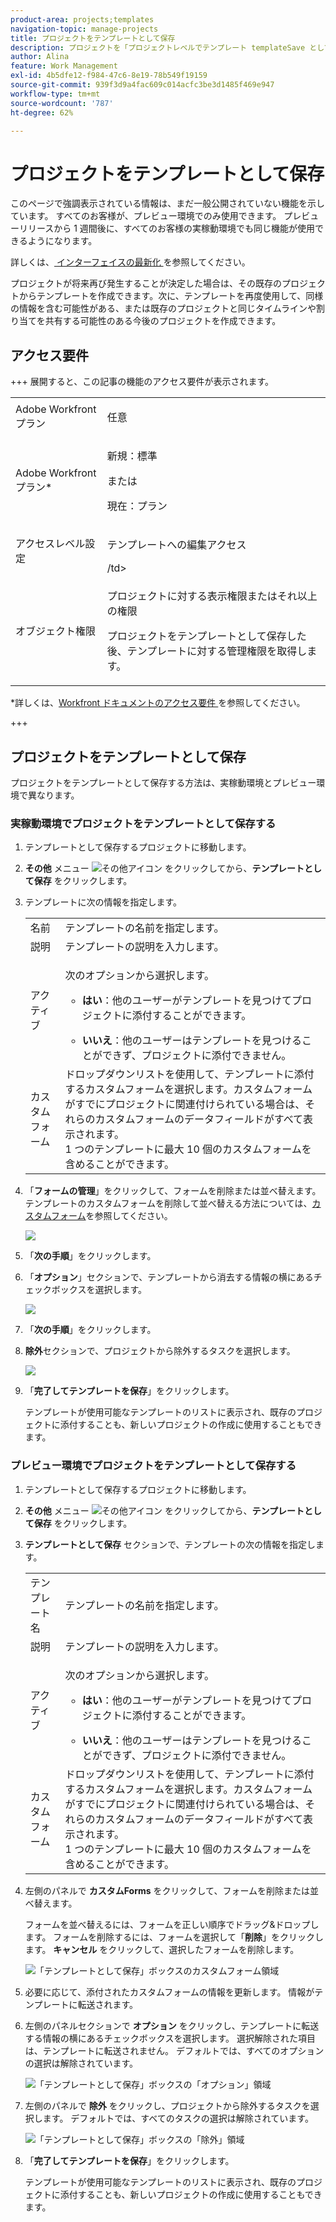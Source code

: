```yaml
---
product-area: projects;templates
navigation-topic: manage-projects
title: プロジェクトをテンプレートとして保存
description: プロジェクトを「プロジェクトレベルでテンプレート templateSave として保存すると、ユーザーはそれを UI で確認できます。これにはリンクされている別の記事があり、より詳しく（段階的に）説明されています。この機能はプロジェクトとテンプレートの両方のエリアに存在する必要があります。）」
author: Alina
feature: Work Management
exl-id: 4b5dfe12-f984-47c6-8e19-78b549f19159
source-git-commit: 939f3d9a4fac609c014acfc3be3d1485f469e947
workflow-type: tm+mt
source-wordcount: '787'
ht-degree: 62%

---
```


# プロジェクトをテンプレートとして保存

<!--Audited: 6/2025-->

<!--
<p data-mc-conditions="QuicksilverOrClassic.Draft mode">(NOTE: Keep this the way it is in the Managing Projects area because the functionality in the UI is "Save as template" at the project level, so users see that in the UI; there is another article that this links to which is more in depth (step-by-step). This functionality needs to stay in both projects AND templates areas.)</p>
-->

<div class="preview">

このページで強調表示されている情報は、まだ一般公開されていない機能を示しています。 すべてのお客様が、プレビュー環境でのみ使用できます。 プレビューリリースから 1 週間後に、すべてのお客様の実稼動環境でも同じ機能が使用できるようになります。

詳しくは、[ インターフェイスの最新化 ](/help/quicksilver/product-announcements/product-releases/interface-modernization/interface-modernization.md) を参照してください。

</div>

プロジェクトが将来再び発生することが決定した場合は、その既存のプロジェクトからテンプレートを作成できます。次に、テンプレートを再度使用して、同様の情報を含む可能性がある、または既存のプロジェクトと同じタイムラインや割り当てを共有する可能性のある今後のプロジェクトを作成できます。

## アクセス要件

+++ 展開すると、この記事の機能のアクセス要件が表示されます。

<table style="table-layout:auto"> 
 <col> 
 <col> 
 <tbody> 
  <tr> 
   <td role="rowheader">Adobe Workfront プラン</td> 
   <td> <p>任意 </p> </td> 
  </tr> 
  <tr> 
   <td role="rowheader">Adobe Workfront プラン*</td> 
   <td> <p>新規：標準 </p>
   または 
   <p>現在：プラン </p> 
   </td> 
  </tr> 
  <tr> 
   <td role="rowheader">アクセスレベル設定</td> 
   <td> <p>テンプレートへの編集アクセス</p> /td&gt; 
  </tr> 
  <tr> 
   <td role="rowheader">オブジェクト権限</td> 
   <td> <p>プロジェクトに対する表示権限またはそれ以上の権限 </p> <p>プロジェクトをテンプレートとして保存した後、テンプレートに対する管理権限を取得します。</p> </td> 
  </tr> 
 </tbody> 
</table>

*詳しくは、[Workfront ドキュメントのアクセス要件 ](/help/quicksilver/administration-and-setup/add-users/access-levels-and-object-permissions/access-level-requirements-in-documentation.md) を参照してください。

+++

## プロジェクトをテンプレートとして保存

プロジェクトをテンプレートとして保存する方法は、実稼動環境とプレビュー環境で異なります。

### 実稼動環境でプロジェクトをテンプレートとして保存する

1. テンプレートとして保存するプロジェクトに移動します。
1. **その他** メニュー ![ その他アイコン ](assets/qs-more-icon-on-an-object.png) をクリックしてから、**テンプレートとして保存** をクリックします。
1. テンプレートに次の情報を指定します。

   <table style="table-layout:auto"> 
    <col> 
    <col> 
    <tbody> 
     <tr> 
      <td role="rowheader">名前</td> 
      <td>テンプレートの名前を指定します。</td> 
     </tr> 
     <tr> 
      <td role="rowheader">説明</td> 
      <td>テンプレートの説明を入力します。</td> 
     </tr> 
     <tr> 
      <td role="rowheader">アクティブ</td> 
      <td> <p>次のオプションから選択します。</p> 
       <ul> 
        <li> <p><strong>はい</strong>：他のユーザーがテンプレートを見つけてプロジェクトに添付することができます。</p> </li> 
        <li><strong>いいえ</strong>：他のユーザーはテンプレートを見つけることができず、プロジェクトに添付できません。</li> 
       </ul> </td> 
     </tr> 
     <tr> 
      <td role="rowheader">カスタムフォーム</td> 
      <td>ドロップダウンリストを使用して、テンプレートに添付するカスタムフォームを選択します。カスタムフォームがすでにプロジェクトに関連付けられている場合は、それらのカスタムフォームのデータフィールドがすべて表示されます。<br>1 つのテンプレートに最大 10 個のカスタムフォームを含めることができます。</td> 
     </tr> 
    </tbody> 
   </table>

1. 「**フォームの管理**」をクリックして、フォームを削除または並べ替えます。テンプレートのカスタムフォームを削除して並べ替える方法については、[カスタムフォーム](../../../administration-and-setup/customize-workfront/create-manage-custom-forms/create-and-manage-custom-forms.md)を参照してください。

   ![](assets/save-as-template-first-step-350x159.png)

1. 「**次の手順**」をクリックします。
1. 「**オプション**」セクションで、テンプレートから消去する情報の横にあるチェックボックスを選択します。

   ![](assets/save-as-template-options-step-350x109.png)

1. 「**次の手順**」をクリックします。
1. **除外**&#x200B;セクションで、プロジェクトから除外するタスクを選択します。

   ![](assets/save-as-template-exclude-350x205.png)

1. 「**完了してテンプレートを保存**」をクリックします。

   テンプレートが使用可能なテンプレートのリストに表示され、既存のプロジェクトに添付することも、新しいプロジェクトの作成に使用することもできます。


<div class="preview">

### プレビュー環境でプロジェクトをテンプレートとして保存する

1. テンプレートとして保存するプロジェクトに移動します。
1. **その他** メニュー ![ その他アイコン ](assets/qs-more-icon-on-an-object.png) をクリックしてから、**テンプレートとして保存** をクリックします。
1. **テンプレートとして保存** セクションで、テンプレートの次の情報を指定します。

   <table style="table-layout:auto"> 
    <col> 
    <col> 
    <tbody> 
     <tr> 
      <td role="rowheader">テンプレート名</td> 
      <td>テンプレートの名前を指定します。</td> 
     </tr> 
     <tr> 
      <td role="rowheader">説明</td> 
      <td>テンプレートの説明を入力します。</td> 
     </tr> 
     <tr> 
      <td role="rowheader">アクティブ</td> 
      <td> <p>次のオプションから選択します。</p> 
       <ul> 
        <li> <p><strong>はい</strong>：他のユーザーがテンプレートを見つけてプロジェクトに添付することができます。</p> </li> 
        <li><strong>いいえ</strong>：他のユーザーはテンプレートを見つけることができず、プロジェクトに添付できません。</li> 
       </ul> </td> 
     </tr> 
     <tr> 
      <td role="rowheader">カスタムフォーム</td> 
      <td>ドロップダウンリストを使用して、テンプレートに添付するカスタムフォームを選択します。カスタムフォームがすでにプロジェクトに関連付けられている場合は、それらのカスタムフォームのデータフィールドがすべて表示されます。<br>1 つのテンプレートに最大 10 個のカスタムフォームを含めることができます。</td> 
     </tr> 
    </tbody> 
   </table>

1. 左側のパネルで **カスタムForms** をクリックして、フォームを削除または並べ替えます。

   フォームを並べ替えるには、フォームを正しい順序でドラッグ&amp;ドロップします。
フォームを削除するには、フォームを選択して「**削除**」をクリックします。 **キャンセル** をクリックして、選択したフォームを削除します。

   ![ 「テンプレートとして保存」ボックスのカスタムフォーム領域 ](assets/custom-forms-ara-in-save-as-template-box.png)

1. 必要に応じて、添付されたカスタムフォームの情報を更新します。 情報がテンプレートに転送されます。

1. 左側のパネルセクションで **オプション** をクリックし、テンプレートに転送する情報の横にあるチェックボックスを選択します。 選択解除された項目は、テンプレートに転送されません。 デフォルトでは、すべてのオプションの選択は解除されています。

   ![ 「テンプレートとして保存」ボックスの「オプション」領域 ](assets/options-area-in-save-as-template-box.png)

1. 左側のパネルで **除外** をクリックし、プロジェクトから除外するタスクを選択します。 デフォルトでは、すべてのタスクの選択は解除されています。

   ![ 「テンプレートとして保存」ボックスの「除外」領域 ](assets/exclude-area-save-as-template-box.png)

1. 「**完了してテンプレートを保存**」をクリックします。

   テンプレートが使用可能なテンプレートのリストに表示され、既存のプロジェクトに添付することも、新しいプロジェクトの作成に使用することもできます。

</span>
